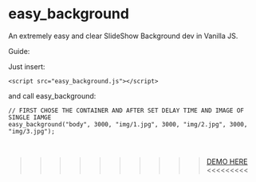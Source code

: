 # easy_background

An extremely easy and clear SlideShow Background dev in Vanilla JS.

Guide:

Just insert:

```
<script src="easy_background.js"></script>
```

and call easy_background:

```
// FIRST CHOSE THE CONTAINER AND AFTER SET DELAY TIME AND IMAGE OF SINGLE IAMGE
easy_background("body", 3000, "img/1.jpg", 3000, "img/2.jpg", 3000, "img/3.jpg");
```
<br>

>>>>>>>>>> <a target="blank" href="http://www.testersite.it/github/easy-background/">DEMO HERE</a> <<<<<<<<<
